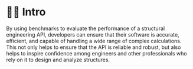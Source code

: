 # 🧑🌾 Intro

By using benchmarks to evaluate the performance of a structural engineering API, developers can ensure that their software is accurate, efficient, and capable of handling a wide range of complex calculations. This not only helps to ensure that the API is reliable and robust, but also helps to inspire confidence among engineers and other professionals who rely on it to design and analyze structures. 
